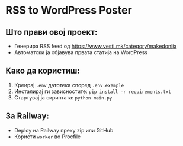 
# RSS to WordPress Poster

## Што прави овој проект:
- Генерира RSS feed од https://www.vesti.mk/category/makedonija
- Автоматски ја објавува првата статија на WordPress

## Како да користиш:
1. Креирај `.env` датотека според `.env.example`
2. Инсталирај ги зависностите: `pip install -r requirements.txt`
3. Стартувај ја скриптата: `python main.py`

## За Railway:
- Deploy на Railway преку zip или GitHub
- Користи `worker` во Procfile

